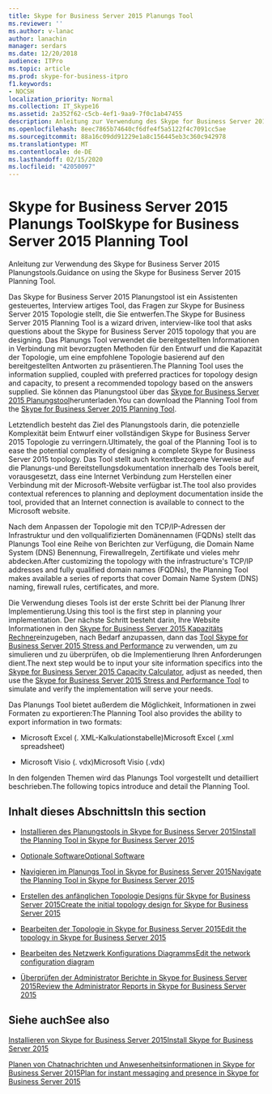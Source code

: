 ```yaml
---
title: Skype for Business Server 2015 Planungs Tool
ms.reviewer: ''
ms.author: v-lanac
author: lanachin
manager: serdars
ms.date: 12/20/2018
audience: ITPro
ms.topic: article
ms.prod: skype-for-business-itpro
f1.keywords:
- NOCSH
localization_priority: Normal
ms.collection: IT_Skype16
ms.assetid: 2a352f62-c5cb-4ef1-9aa9-7f0c1ab47455
description: Anleitung zur Verwendung des Skype for Business Server 2015 Planungstools.
ms.openlocfilehash: 8eec7865b74640cf6dfe4f5a5122f4c7091cc5ae
ms.sourcegitcommit: 88a16c09dd91229e1a8c156445eb3c360c942978
ms.translationtype: MT
ms.contentlocale: de-DE
ms.lasthandoff: 02/15/2020
ms.locfileid: "42050097"
---
```

# <a name="skype-for-business-server-2015-planning-tool"></a><span data-ttu-id="34f60-103">Skype for Business Server 2015 Planungs Tool</span><span class="sxs-lookup"><span data-stu-id="34f60-103">Skype for Business Server 2015 Planning Tool</span></span>
 
<span data-ttu-id="34f60-104">Anleitung zur Verwendung des Skype for Business Server 2015 Planungstools.</span><span class="sxs-lookup"><span data-stu-id="34f60-104">Guidance on using the Skype for Business Server 2015 Planning Tool.</span></span>
  
<span data-ttu-id="34f60-105">Das Skype for Business Server 2015 Planungstool ist ein Assistenten gesteuertes, Interview artiges Tool, das Fragen zur Skype for Business Server 2015 Topologie stellt, die Sie entwerfen.</span><span class="sxs-lookup"><span data-stu-id="34f60-105">The Skype for Business Server 2015 Planning Tool is a wizard driven, interview-like tool that asks questions about the Skype for Business Server 2015 topology that you are designing.</span></span> <span data-ttu-id="34f60-106">Das Planungs Tool verwendet die bereitgestellten Informationen in Verbindung mit bevorzugten Methoden für den Entwurf und die Kapazität der Topologie, um eine empfohlene Topologie basierend auf den bereitgestellten Antworten zu präsentieren.</span><span class="sxs-lookup"><span data-stu-id="34f60-106">The Planning Tool uses the information supplied, coupled with preferred practices for topology design and capacity, to present a recommended topology based on the answers supplied.</span></span> <span data-ttu-id="34f60-107">Sie können das Planungstool über das [Skype for Business Server 2015 Planungstool](https://go.microsoft.com/fwlink/p/?LinkID=282725)herunterladen.</span><span class="sxs-lookup"><span data-stu-id="34f60-107">You can download the Planning Tool from the [Skype for Business Server 2015 Planning Tool](https://go.microsoft.com/fwlink/p/?LinkID=282725).</span></span>
  
<span data-ttu-id="34f60-108">Letztendlich besteht das Ziel des Planungstools darin, die potenzielle Komplexität beim Entwurf einer vollständigen Skype for Business Server 2015 Topologie zu verringern.</span><span class="sxs-lookup"><span data-stu-id="34f60-108">Ultimately, the goal of the Planning Tool is to ease the potential complexity of designing a complete Skype for Business Server 2015 topology.</span></span> <span data-ttu-id="34f60-109">Das Tool stellt auch kontextbezogene Verweise auf die Planungs-und Bereitstellungsdokumentation innerhalb des Tools bereit, vorausgesetzt, dass eine Internet Verbindung zum Herstellen einer Verbindung mit der Microsoft-Website verfügbar ist.</span><span class="sxs-lookup"><span data-stu-id="34f60-109">The tool also provides contextual references to planning and deployment documentation inside the tool, provided that an Internet connection is available to connect to the Microsoft  website.</span></span>
  
<span data-ttu-id="34f60-110">Nach dem Anpassen der Topologie mit den TCP/IP-Adressen der Infrastruktur und den vollqualifizierten Domänennamen (FQDNs) stellt das Planungs Tool eine Reihe von Berichten zur Verfügung, die Domain Name System (DNS) Benennung, Firewallregeln, Zertifikate und vieles mehr abdecken.</span><span class="sxs-lookup"><span data-stu-id="34f60-110">After customizing the topology with the infrastructure's TCP/IP addresses and fully qualified domain names (FQDNs), the Planning Tool makes available a series of reports that cover Domain Name System (DNS) naming, firewall rules, certificates, and more.</span></span> 
  
<span data-ttu-id="34f60-111">Die Verwendung dieses Tools ist der erste Schritt bei der Planung Ihrer Implementierung.</span><span class="sxs-lookup"><span data-stu-id="34f60-111">Using this tool is the first step in planning your implementation.</span></span> <span data-ttu-id="34f60-112">Der nächste Schritt besteht darin, Ihre Website Informationen in den [Skype for Business Server 2015 Kapazitäts Rechner](https://www.microsoft.com/download/details.aspx?id=51196)einzugeben, nach Bedarf anzupassen, dann das [Tool Skype for Business Server 2015 Stress and Performance](https://www.microsoft.com/download/details.aspx?id=50367) zu verwenden, um zu simulieren und zu überprüfen, ob die Implementierung Ihren Anforderungen dient.</span><span class="sxs-lookup"><span data-stu-id="34f60-112">The next step would be to input your site information specifics into the [Skype for Business Server 2015 Capacity Calculator](https://www.microsoft.com/download/details.aspx?id=51196), adjust as needed, then use the [Skype for Business Server 2015 Stress and Performance Tool](https://www.microsoft.com/download/details.aspx?id=50367) to simulate and verify the implementation will serve your needs.</span></span>
  
<span data-ttu-id="34f60-113">Das Planungs Tool bietet außerdem die Möglichkeit, Informationen in zwei Formaten zu exportieren:</span><span class="sxs-lookup"><span data-stu-id="34f60-113">The Planning Tool also provides the ability to export information in two formats:</span></span>
  
- <span data-ttu-id="34f60-114">Microsoft Excel (. XML-Kalkulationstabelle)</span><span class="sxs-lookup"><span data-stu-id="34f60-114">Microsoft Excel (.xml spreadsheet)</span></span>
    
- <span data-ttu-id="34f60-115">Microsoft Visio (. vdx)</span><span class="sxs-lookup"><span data-stu-id="34f60-115">Microsoft Visio (.vdx)</span></span>
    
<span data-ttu-id="34f60-116">In den folgenden Themen wird das Planungs Tool vorgestellt und detailliert beschrieben.</span><span class="sxs-lookup"><span data-stu-id="34f60-116">The following topics introduce and detail the Planning Tool.</span></span>
  
## <a name="in-this-section"></a><span data-ttu-id="34f60-117">Inhalt dieses Abschnitts</span><span class="sxs-lookup"><span data-stu-id="34f60-117">In this section</span></span>

- [<span data-ttu-id="34f60-118">Installieren des Planungstools in Skype for Business Server 2015</span><span class="sxs-lookup"><span data-stu-id="34f60-118">Install the Planning Tool in Skype for Business Server 2015</span></span>](install.md)
    
- [<span data-ttu-id="34f60-119">Optionale Software</span><span class="sxs-lookup"><span data-stu-id="34f60-119">Optional Software</span></span>](install.md#Optional_Software)
    
- [<span data-ttu-id="34f60-120">Navigieren im Planungs Tool in Skype for Business Server 2015</span><span class="sxs-lookup"><span data-stu-id="34f60-120">Navigate the Planning Tool in Skype for Business Server 2015</span></span>](navigate.md)
    
- [<span data-ttu-id="34f60-121">Erstellen des anfänglichen Topologie Designs für Skype for Business Server 2015</span><span class="sxs-lookup"><span data-stu-id="34f60-121">Create the initial topology design for Skype for Business Server 2015</span></span>](create-the-initial-design.md)
    
- [<span data-ttu-id="34f60-122">Bearbeiten der Topologie in Skype for Business Server 2015</span><span class="sxs-lookup"><span data-stu-id="34f60-122">Edit the topology in Skype for Business Server 2015</span></span>](edit-the-topology.md)
    
- [<span data-ttu-id="34f60-123">Bearbeiten des Netzwerk Konfigurations Diagramms</span><span class="sxs-lookup"><span data-stu-id="34f60-123">Edit the network configuration diagram</span></span>](edit-the-topology.md#Edit_Network_diagram)
    
- [<span data-ttu-id="34f60-124">Überprüfen der Administrator Berichte in Skype for Business Server 2015</span><span class="sxs-lookup"><span data-stu-id="34f60-124">Review the Administrator Reports in Skype for Business Server 2015</span></span>](review-the-administrator-reports.md)
    
## <a name="see-also"></a><span data-ttu-id="34f60-125">Siehe auch</span><span class="sxs-lookup"><span data-stu-id="34f60-125">See also</span></span>

[<span data-ttu-id="34f60-126">Installieren von Skype for Business Server 2015</span><span class="sxs-lookup"><span data-stu-id="34f60-126">Install Skype for Business Server 2015</span></span>](../../deploy/install/install.md)
  
[<span data-ttu-id="34f60-127">Planen von Chatnachrichten und Anwesenheitsinformationen in Skype for Business Server 2015</span><span class="sxs-lookup"><span data-stu-id="34f60-127">Plan for instant messaging and presence in Skype for Business Server 2015</span></span>](../../plan-your-deployment/instant-messaging-and-presence.md)
